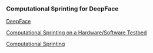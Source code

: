 ### Computational Sprinting for DeepFace

[DeepFace](http://www.cv-foundation.org/openaccess/content_cvpr_2014/papers/Taigman_DeepFace_Closing_the_2014_CVPR_paper.pdf)

[Computational Sprinting on a Hardware/Software Testbed](http://web.eecs.umich.edu/~twenisch/papers/asplos13.pdf)

[Computational Sprinting](http://www.cis.upenn.edu/acg/papers/hpca12_sprint.pdf)

